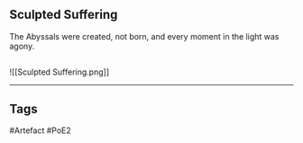 ## Sculpted Suffering
The Abyssals were created, not born,
and every moment in the light was agony.
##
![[Sculpted Suffering.png]]

---
## Tags
#Artefact
#PoE2